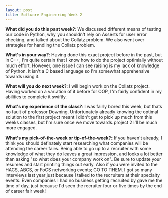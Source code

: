 ```yaml
---
layout: post
title: Software Engineering Week 2
---
```



**What did you do this past week?**: We discussed different means of testing our code in Python, why you shouldn't rely on Asserts for user error checking, and talked about the Collatz problem. We also went over strategies for handling the Collatz problem.

**What's in your way?**: Having done this exact project before in the past, but in C++, I'm quite certain that I know how to do the project optimially without much effort. However, one issue I can see raising is my lack of knowledge of Python. It isn't a C based language so I'm somewhat apprehensive towards using it.

**What will you do next week?**: I will begin work on the Collatz project. Having worked on a variation of it before for OOP, I'm fairly confident in my abilities to complete it swiftly.

**What's my experience of the class?**: I was fairly bored this week, but thats no fault of professor Downing. Unfortunately already knowing the optimal solution to the first project meant I didn't get to pick up much from this weeks classes, but I'm sure once we move towards project 2 I'll be much more engaged.

**What's my pick-of-the-week or tip-of-the-week?**: If you haven't already, I think you should definately start researching what companies will be attending the career fairs. Being able to go up to a recruiter with some knowledge of what they do leaves a great impression, and looks a lot better than asking "so what does your company work on". Be sure to update your resumes and start printing things out early. Also if you were invited to the HACS, ABCS, or FoCS networking events; GO TO THEM. I got so many interviews last year just because I talked to the recruiters at their specialty events. Even companies I had no business getting recruited by gave me the time of day, just because I'd seen the recruiter four or five times by the end of career fair week!
